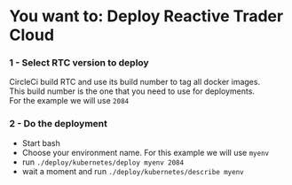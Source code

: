 # You want to: Deploy Reactive Trader Cloud

### 1 - Select RTC version to deploy
CircleCi build RTC and use its build number to tag all docker images.  
This build number is the one that you need to use for deployments.  
For the example we will use `2084`

### 2 - Do the deployment
- Start bash
- Choose your environment name. For this example we will use `myenv`
- run `./deploy/kubernetes/deploy myenv 2084`
- wait a moment and run `./deploy/kubernetes/describe myenv`
